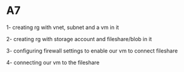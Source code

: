 # A7
1- creating rg with vnet, subnet and a vm in it

2- creating rg with storage account and fileshare/blob in it

3- configuring firewall settings to enable our vm to connect fileshare

4- connecting our vm to the fileshare

